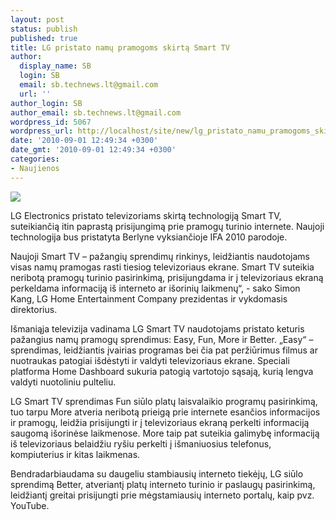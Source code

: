 ```yaml
---
layout: post
status: publish
published: true
title: LG pristato namų pramogoms skirtą Smart TV
author:
  display_name: SB
  login: SB
  email: sb.technews.lt@gmail.com
  url: ''
author_login: SB
author_email: sb.technews.lt@gmail.com
wordpress_id: 5067
wordpress_url: http://localhost/site/new/lg_pristato_namu_pramogoms_skirta_smart_tv/
date: '2010-09-01 12:49:34 +0300'
date_gmt: '2010-09-01 12:49:34 +0300'
categories:
- Naujienos
---
```

<div class="imgright"><img src="http://www.part.lt/img/824badd1bbadf1a65ef7fa025f855382110.jpg"  /></div>
<p>LG Electronics pristato televizoriams skirtą technologiją Smart TV, suteikiančią itin paprastą prisijungimą prie pramogų turinio internete. Naujoji technologija bus pristatyta Berlyne vyksiančioje IFA 2010 parodoje.</p>
<p>Naujoji Smart TV – pažangių sprendimų rinkinys, leidžiantis naudotojams visas namų pramogas rasti tiesiog televizoriaus ekrane. Smart TV suteikia neribotą pramogų turinio pasirinkimą, prisijungdama ir į televizoriaus ekraną perkeldama informaciją iš interneto ar išorinių laikmenų“, - sako Simon Kang, LG Home Entertainment Company prezidentas ir vykdomasis direktorius. </p>
<p>Išmaniąja televizija vadinama LG Smart TV naudotojams pristato keturis pažangius namų pramogų sprendimus: Easy, Fun, More ir Better. „Easy“ – sprendimas, leidžiantis įvairias programas bei čia pat peržiūrimus filmus ar nuotraukas patogiai išdėstyti ir valdyti televizoriaus ekrane. Speciali platforma Home Dashboard sukuria patogią vartotojo sąsają, kurią lengva valdyti nuotoliniu pulteliu. </p>
<p>LG Smart TV sprendimas Fun siūlo platų laisvalaikio programų pasirinkimą, tuo tarpu More atveria neribotą prieigą prie internete esančios informacijos ir pramogų, leidžia prisijungti ir į televizoriaus ekraną perkelti informaciją saugomą išorinėse laikmenose. More taip pat suteikia galimybę informaciją iš televizoriaus belaidžiu ryšiu perkelti į išmaniuosius telefonus, kompiuterius ir kitas laikmenas.   </p>
<p>Bendradarbiaudama su daugeliu stambiausių interneto tiekėjų, LG siūlo sprendimą Better, atveriantį platų interneto turinio ir paslaugų pasirinkimą, leidžiantį greitai prisijungti prie mėgstamiausių interneto portalų, kaip pvz. YouTube.<br /></p>
